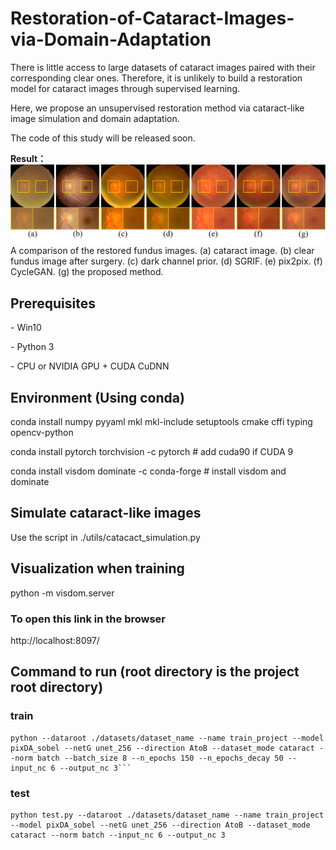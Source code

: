 # Restoration-of-Cataract-Images-via-Domain-Adaptation
There is little access to large datasets of cataract images paired with their corresponding clear ones. Therefore, it is unlikely to build a restoration model for cataract images through supervised learning.

Here, we propose an unsupervised restoration method via cataract-like image simulation and domain adaptation.

The code of this study will be released soon.

**Result：**
![Output](images/Output.png)
A comparison of the restored fundus images. (a) cataract image. (b) clear fundus image after surgery. (c) dark channel prior. (d) SGRIF. (e) pix2pix. (f) CycleGAN. (g) the proposed method.
## Prerequisites

\- Win10

\- Python 3

\- CPU or NVIDIA GPU + CUDA CuDNN

## Environment (Using conda)

conda install numpy pyyaml mkl mkl-include setuptools cmake cffi typing opencv-python

conda install pytorch torchvision -c pytorch # add cuda90 if CUDA 9

conda install visdom dominate -c conda-forge # install visdom and dominate

## Simulate cataract-like images

Use the script in ./utils/catacact_simulation.py


## Visualization when training

python -m visdom.server

### To open this link in the browser

http://localhost:8097/

## Command to run (root directory is the project root directory)

### train

```
python --dataroot ./datasets/dataset_name --name train_project --model pixDA_sobel --netG unet_256 --direction AtoB --dataset_mode cataract --norm batch --batch_size 8 --n_epochs 150 --n_epochs_decay 50 --input_nc 6 --output_nc 3```
```

### test

```
python test.py --dataroot ./datasets/dataset_name --name train_project --model pixDA_sobel --netG unet_256 --direction AtoB --dataset_mode cataract --norm batch --input_nc 6 --output_nc 3
```
